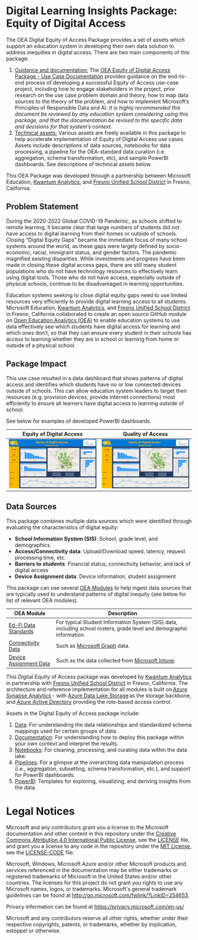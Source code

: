 # Digital Learning Insights Package: Equity of Digital Access
The OEA Digital Equity of Access Package provides a set of assets which support an education system in developing their own data solution to address inequities in digital access. There are two main components of this package:

1. <ins>Guidance and documentation:</ins> The [OEA Equity of Digital Access Package - Use Case Documentation](https://github.com/cviddenKwantum/oea-digital-learning-insights/blob/69dc247874cdec4aeac389a54d38d99d112e9a92/Digital_Equity_of_Access/docs/OEA%20Digital%20Learning%20Package%20-%20Access%20Use%20Case.pdf) provides guidance on the end-to-end process of developing a successful Equity of Access use-case project, including how to engage stakeholders in the project, prior research on the use case problem domain and theory, how to map data sources to the theory of the problem, and how to implement Microsoft’s Principles of Responsible Data and AI. <em> It is highly recommended this document be reviewed by any education system considering using this package, and that the documentation be revised to the specific data and decisions for that system’s context. </em>
2. <ins>Technical assets:</ins> Various assets are freely available in this package to help accelerate implementation of Equity of Digital Access use cases. Assets include descriptions of data sources, notebooks for data processing, a pipeline for the OEA-standard data curation (i.e. aggregation, schema transformation, etc), and sample PowerBI dashboards. See descriptions of technical assets below.

This OEA Package was developed through a partnership between Microsoft Education, [Kwantum Analytics](https://www.kwantumanalytics.com/), and [Fresno Unified School District](https://www.fresnounified.org/) in Fresno, California.

## Problem Statement

During the 2020-2022 Global COVID-19 Pandemic, as schools shifted to remote learning, it became clear that large numbers of students did not have access to digital learning from their homes or outside of schools. Closing “Digital Equity Gaps” became the immediate focus of many school systems around the world, as these gaps were largely defined by socio-economic, racial, immigrant status, and gender factors. The pandemic magnified existing disparities. While investments and progress have been made in closing these digital access gaps, there are still many student populations who do not have technology resources to effectively learn using digital tools. Those who do not have access, especially outside of physical schools, continue to be disadvantaged in learning opportunities. 

Education systems seeking to close digital equity gaps need to use limited resources very efficiently to provide digital learning access to all students. Microsoft Education, [Kwantum Analytics](https://www.kwantumanalytics.com/), and [Fresno Unified School District](https://www.fresnounified.org/) in Fresno, California collaborated to create an open source GitHub module on [Open Education Analytics (OEA)](https://openeducationanalytics.org/) to enable education systems to use data effectively see which students have digital access for learning and which ones don’t, so that they can ensure every student in their schools has access to learning whether they are in school or learning from home or outside of a physical school. 

## Package Impact

This use case resulted in a data dashboard that shows patterns of digital access and identifies which students have no or low connected devices outside of schools. This can allow education system leaders to target their resources (e.g. provision devices, provide internet connections) most efficiently to ensure all learners have digital access to learning outside of school. 

See below for examples of developed PowerBI dashboards.

Equity of Digital Access  | Quality of Access
:-------------------------:|:-------------------------:
![](https://github.com/cviddenKwantum/oea-digital-learning-insights/blob/89ddaae04a02ffea53c68bee4b5a72ad86271c87/Digital_Equity_of_Access/docs/images/pbi1nosignal.png) |  ![](https://github.com/cviddenKwantum/oea-digital-learning-insights/blob/89ddaae04a02ffea53c68bee4b5a72ad86271c87/Digital_Equity_of_Access/docs/images/pbi1nosignal.png)

## Data Sources

This package combines multiple data sources which were identified through evaluating the characteristics of digital equity: 
* <strong>School Information System (SIS)</strong>: School, grade level, and demographics
* <strong>Access/Connectivity data</strong>: Upload/Download speed, latency, request processing time, etc.
* <strong>Barriers to students</strong>: Financial status, connectivity behavior, and lack of digital access
* <strong>Device Assignment data</strong>: Device information, student assignment


This package can use several [OEA Modules](https://github.com/microsoft/OpenEduAnalytics/tree/main/modules) to help ingest data sources that are typically used to understand patterns of digital inequity (see below for list of relevant OEA modules).  

| OEA Module | Description |
| --- | --- |
| [Ed-Fi Data Standards](https://github.com/microsoft/OpenEduAnalytics/tree/main/modules/Education_Data_Standards/Ed-Fi) | For typical Student Information System (SIS) data, including school rosters, grade level and demographic information. |
| [Connectivity Data](https://github.com/microsoft/OpenEduAnalytics/tree/main/modules/Microsoft_Data) | Such as [Microsoft Graph](https://github.com/microsoft/OpenEduAnalytics/tree/main/modules/Microsoft_Data/Microsoft_Graph) data. |
| [Device Assignment Data](https://github.com/microsoft/OpenEduAnalytics/tree/main/modules/Microsoft_Data) | Such as the data collected from [Microsoft Intune](https://github.com/microsoft/OpenEduAnalytics/tree/main/modules/Microsoft_Data/Intune). |

This Digital Equity of Access package was developed by [Kwantum Analytics](https://www.kwantumanalytics.com/) in partnership with [Fresno Unified School District](https://www.fresnounified.org/) in Fresno, California. The architecture and reference implementation for all modules is built on [Azure Synapse Analytics](https://azure.microsoft.com/en-us/services/synapse-analytics/) - with [Azure Data Lake Storage](https://docs.microsoft.com/en-us/azure/storage/blobs/data-lake-storage-introduction) as the storage backbone, and [Azure Active Directory](https://azure.microsoft.com/en-us/services/active-directory/) providing the role-based access control.

Assets in the Digital Equity of Access package include:

1. [Data](https://github.com/cstohlmann/oea-digital-learning-insights/tree/main/Digital_Equity_of_Access/data): For understanding the data relationships and standardized schema mappings used for certain groups of data.
2. [Documentation](https://github.com/cstohlmann/oea-digital-learning-insights/tree/main/Digital_Equity_of_Access/docs): For understanding how to deploy this package within your own context and interpret the results.
3. [Notebooks](https://github.com/cstohlmann/oea-digital-learning-insights/tree/main/Digital_Equity_of_Access/notebooks): For cleaning, processing, and curating data within the data lake.
4. [Pipelines](https://github.com/cstohlmann/oea-digital-learning-insights/tree/main/Digital_Equity_of_Access/pipelines): For a glimpse at the overarching data manipulation process (i.e., aggregation, subsetting, schema transformation, etc.), and support for PowerBI dashboards.
5. [PowerBI](https://github.com/cstohlmann/oea-digital-learning-insights/tree/main/Digital_Equity_of_Access/powerbi): Templates for exploring, visualizing, and deriving insights from the data.

# Legal Notices
Microsoft and any contributors grant you a license to the Microsoft documentation and other content in this repository under the [Creative Commons Attribution 4.0 International Public License](https://creativecommons.org/licenses/by/4.0/legalcode), see the [LICENSE](https://github.com/microsoft/OpenEduAnalytics/blob/main/LICENSE) file, and grant you a license to any code in the repository under the [MIT License](https://opensource.org/licenses/MIT), see the [LICENSE-CODE](https://github.com/microsoft/OpenEduAnalytics/blob/main/LICENSE-CODE) file.

Microsoft, Windows, Microsoft Azure and/or other Microsoft products and services referenced in the documentation may be either trademarks or registered trademarks of Microsoft in the United States and/or other countries. The licenses for this project do not grant you rights to use any Microsoft names, logos, or trademarks. Microsoft's general trademark guidelines can be found at http://go.microsoft.com/fwlink/?LinkID=254653.

Privacy information can be found at https://privacy.microsoft.com/en-us/

Microsoft and any contributors reserve all other rights, whether under their respective copyrights, patents, or trademarks, whether by implication, estoppel or otherwise.
